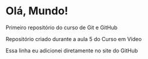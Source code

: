 # Olá, Mundo!
Primeiro repositório do curso de Git e GitHub

Repositório criado durante a aula 5 do Curso em Vídeo

Essa linha eu adicionei diretamente no site do GitHub
